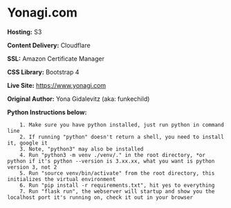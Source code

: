 # Yonagi.com
<b>Hosting:</b> S3

<b>Content Delivery:</b> Cloudflare

<b>SSL:</b> Amazon Certificate Manager

<b>CSS Library:</b> Bootstrap 4

<b>Live Site:</b> https://www.yonagi.com

<b>Original Author:</b> Yona Gidalevitz (aka: funkechild)

<b>Python Instructions below:</b> 
    
        1. Make sure you have python installed, just run python in command line
        2. If running "python" doesn't return a shell, you need to install it, google it
        3. Note, "python3" may also be installed
        4. Run "python3 -m venv ./venv/." in the root directory, *or python if it's python --version is 3.xx.xx, what you want is python version 3, not 2
        5. Run "source venv/bin/activate" from the root directory, this initializes the virtual environment
        6. Run "pip install -r requirements.txt", hit yes to everything
        7. Run "flask run", the webserver will startup and show you the localhost port it's running on, check it out in your browser
